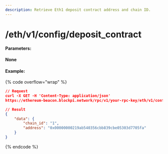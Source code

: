 ```yaml
---
description: Retrieve Eth1 deposit contract address and chain ID.
---
```


# /eth/v1/config/deposit\_contract



#### Parameters:

**None**



#### Example:

{% code overflow="wrap" %}
```json
// Request
curl -X GET -H 'Content-Type: application/json' 
https://ethereum-beacon.blockpi.network/rpc/v1/your-rpc-key/eth/v1/config/deposit_contract

// Result
{
    "data": {
        "chain_id": "1",
        "address": "0x00000000219ab540356cbb839cbe05303d7705fa"
    }
}
```
{% endcode %}
